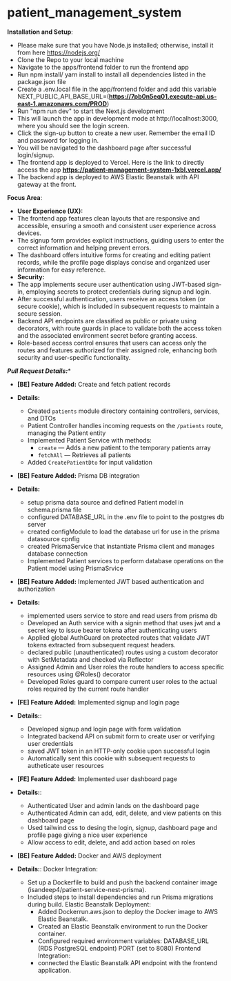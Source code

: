 # patient_management_system

**Installation and Setup**:

- Please make sure that you have Node.js installed; otherwise, install it from here https://nodejs.org/
- Clone the Repo to your local machine
- Navigate to the apps/frontend folder to run the frontend app
- Run npm install/ yarn install to install all dependencies listed in the package.json file
- Create a .env.local file in the app/frontend folder and add this variable NEXT_PUBLIC_API_BASE_URL=(**https://7pb0n5eq01.execute-api.us-east-1.amazonaws.com/PROD**)
- Run "npm run dev" to start the Next.js development
- This will launch the app in development mode at http://localhost:3000, where you should see the login screen.
- Click the sign-up button to create a new user. Remember the email ID and password for logging in.
- You will be navigated to the dashboard page after successful login/signup.
- The frontend app is deployed to Vercel. Here is the link to directly access the app **https://patient-management-system-1xbl.vercel.app/**
- The backend app is deployed to AWS Elastic Beanstalk with API gateway at the front.
  
**Focus Area**:
  - **User Experience (UX):**
  - The frontend app features clean layouts that are responsive and accessible, ensuring a smooth and consistent user experience across devices.
  - The signup form provides explicit instructions, guiding users to enter the correct information and helping prevent errors.
  - The dashboard offers intuitive forms for creating and editing patient records, while the profile page displays concise and organized user information for easy     reference.
  - **Security:**
  - The app implements secure user authentication using JWT-based sign-in, employing secrets to protect credentials during signup and login.
  - After successful authentication, users receive an access token (or secure cookie), which is included in subsequent requests to maintain a secure session.
  - Backend API endpoints are classified as public or private using decorators, with route guards in place to validate both the access token and the associated environment secret before granting access.
  - Role-based access control ensures that users can access only the routes and features authorized for their assigned role, enhancing both security and user-specific functionality.
  
***Pull Request Details:**** 
- **[BE] Feature Added:** Create and fetch patient records
- **Details:**
  - Created `patients` module directory containing controllers, services, and DTOs
  - Patient Controller handles incoming requests on the `/patients` route, managing the Patient entity
  - Implemented Patient Service with methods:
    - `create` — Adds a new patient to the temporary patients array
    - `fetchAll` — Retrieves all patients
  - Added `CreatePatientDto` for input validation
- **[BE] Feature Added:** Prisma DB integration
- **Details:**
  - setup prisma data source and defined Patient model in schema.prisma file
  - configured DATABASE_URL in the .env file to point to the postgres db server
  - created configModule to load the database url for use in the prisma datasource cpnfig
  - created PrismaService that instantiate Prisma client and manages database connection
  - Implemented Patient services to perform database operations on the Patient model using PrismaSrvice
- **[BE] Feature Added:** Implemented JWT based authentication and authorization
- **Details:**
  - implemented users service to store and read users from prisma db
  - Developed an Auth service with a signin method that uses jwt and a secret key to issue bearer tokena after authenticating users
  - Applied global AuthGuard on protected routes that validate JWT tokens extracted from subsequent request headers.
  - declared public (unauthenticated) routes using a custom decorator with SetMetadata and checked via Reflector
  - Assigned Admin and User roles the route handlers to access specific resources using @Roles() decorator
  - Developed Roles guard to compare current user roles to the actual roles required by the current route handler
- **[FE] Feature Added:** Implemented signup and login page
- **Details:**:
  - Developed signup and login page with form validation
  - Integrated backend API on submit form to create user or verifying user credentials
  - saved JWT token in an HTTP-only cookie upon successful login
  - Automatically sent this cookie with subsequent requests to autheticate user resources
- **[FE] Feature Added:** Implemented user dashboard page
- **Details:**:

  - Authenticated User and admin lands on the dashboard page
  - Authenticated Admin can add, edit, delete, and view patients on this dashboard page
  - Used tailwind css to desing the login, signup, dashboard page and profile page giving a nice user experience
  - Allow access to edit, delete, and add action based on roles

- **[BE] Feature Added:** Docker and AWS deployment
- **Details:**:
  Docker Integration:
  - Set up a Dockerfile to build and push the backend container image (isandeep4/patient-service-nest-prisma).
  - Included steps to install dependencies and run Prisma migrations during build.
    Elastic Beanstalk Deployment:
    - Added Dockerrun.aws.json to deploy the Docker image to AWS Elastic Beanstalk.
    - Created an Elastic Beanstalk environment to run the Docker container.
    - Configured required environment variables:
      DATABASE_URL (RDS PostgreSQL endpoint)
      PORT (set to 8080)
      Frontend Integration:
    - connected the Elastic Beanstalk API endpoint with the frontend application.
